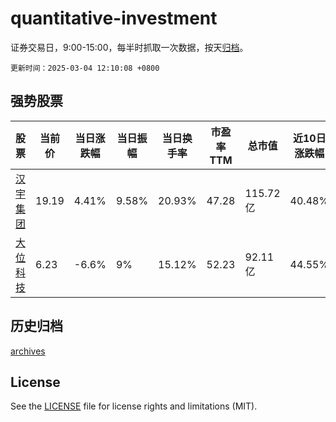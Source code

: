 # quantitative-investment

证券交易日，9:00-15:00，每半时抓取一次数据，按天[归档](archives)。

`更新时间：2025-03-04 12:10:08 +0800`

## 强势股票

|股票|当前价|当日涨跌幅|当日振幅|当日换手率|市盈率TTM|总市值|近10日涨跌幅|
|----|----|----|----|----|----|----|----|
|[汉宇集团](https://xueqiu.com/S/SZ300403)|19.19|4.41%|9.58%|20.93%|47.28|115.72亿|40.48%|
|[大位科技](https://xueqiu.com/S/SH600589)|6.23|-6.6%|9%|15.12%|52.23|92.11亿|44.55%|

## 历史归档

[archives](archives)

## License

See the [LICENSE](LICENSE) file for license rights and limitations (MIT).